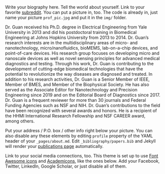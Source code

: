 Write your biography here. Tell the world about yourself. Link to your favorite [subreddit](http://reddit.com). You can put a picture in, too. The code is already in, just name your picture `prof_pic.jpg` and put it in the `img/` folder.

Dr. Guan received his Ph.D. degree in Electrical Engineering from Yale University in 2013 and did his postdoctoral training in Biomedical Engineering at Johns Hopkins University from 2013 to 2014. Dr. Guan’s research interests are in the multidisciplinary areas of micro- and nanotechnology, micro/nanofluidics, bioMEMS, lab-on-a-chip devices, and point-of-care devices. His research group focuses on developing micro and nanoscale devices as well as novel sensing principles for advanced medical diagnostics and testing. Through his work, Dr. Guan is contributing to the development of cutting-edge biomedical technologies that have the potential to revolutionize the way diseases are diagnosed and treated. In addition to his research activities, Dr. Guan is a Senior Member of IEEE, Member of BMES, and Member of the Biophysical Society. He has also served as the Associate Editor for Nanotechnology and Precision Engineering since 2019 and on the Editorial Board of Diagnostics since 2017. Dr. Guan is a frequent reviewer for more than 30 journals and Federal Funding Agencies such as NSF and NIH. Dr. Guan’s contributions to the field have been recognized with several awards and honors. He is a recipient of the HHMI International Research Fellowship and NSF CAREER award, among others.


Put your address / P.O. box / other info right below your picture. You can also disable any these elements by editing `profile` property of the YAML header of your `_pages/about.md`. Edit `_bibliography/papers.bib` and Jekyll will render your [publications page](/al-folio/publications/) automatically.

Link to your social media connections, too. This theme is set up to use [Font Awesome icons](https://fontawesome.com/) and [Academicons](https://jpswalsh.github.io/academicons/), like the ones below. Add your Facebook, Twitter, LinkedIn, Google Scholar, or just disable all of them.

